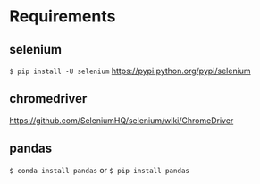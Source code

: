 # Requirements

## selenium 
`$ pip install -U selenium`
https://pypi.python.org/pypi/selenium

## chromedriver
https://github.com/SeleniumHQ/selenium/wiki/ChromeDriver

## pandas 
`$ conda install pandas` or `$ pip install pandas`